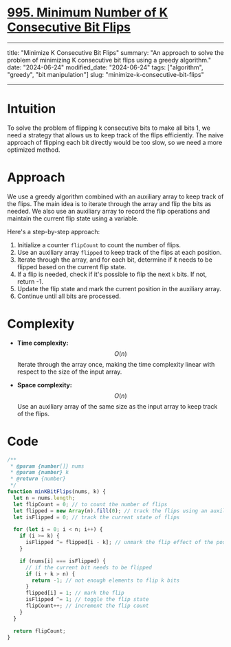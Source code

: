 # [995. Minimum Number of K Consecutive Bit Flips](https://leetcode.com/problems/minimum-number-of-k-consecutive-bit-flips)

---

title: "Minimize K Consecutive Bit Flips"
summary: "An approach to solve the problem of minimizing K consecutive bit flips using a greedy algorithm."
date: "2024-06-24"
modified_date: "2024-06-24"
tags: ["algorithm", "greedy", "bit manipulation"]
slug: "minimize-k-consecutive-bit-flips"

---

# Intuition

To solve the problem of flipping k consecutive bits to make all bits 1, we need a strategy that allows us to keep track of the flips efficiently. The naive approach of flipping each bit directly would be too slow, so we need a more optimized method.

# Approach

We use a greedy algorithm combined with an auxiliary array to keep track of the flips. The main idea is to iterate through the array and flip the bits as needed. We also use an auxiliary array to record the flip operations and maintain the current flip state using a variable.

Here's a step-by-step approach:

1. Initialize a counter `flipCount` to count the number of flips.
2. Use an auxiliary array `flipped` to keep track of the flips at each position.
3. Iterate through the array, and for each bit, determine if it needs to be flipped based on the current flip state.
4. If a flip is needed, check if it's possible to flip the next `k` bits. If not, return -1.
5. Update the flip state and mark the current position in the auxiliary array.
6. Continue until all bits are processed.

# Complexity

- **Time complexity:** $$O(n)$$
  Iterate through the array once, making the time complexity linear with respect to the size of the input array.

- **Space complexity:** $$O(n)$$
  Use an auxiliary array of the same size as the input array to keep track of the flips.

# Code

```javascript
/**
 * @param {number[]} nums
 * @param {number} k
 * @return {number}
 */
function minKBitFlips(nums, k) {
  let n = nums.length;
  let flipCount = 0; // to count the number of flips
  let flipped = new Array(n).fill(0); // track the flips using an auxiliary array
  let isFlipped = 0; // track the current state of flips

  for (let i = 0; i < n; i++) {
    if (i >= k) {
      isFlipped ^= flipped[i - k]; // unmark the flip effect of the position that is out of the current window
    }

    if (nums[i] === isFlipped) {
      // if the current bit needs to be flipped
      if (i + k > n) {
        return -1; // not enough elements to flip k bits
      }
      flipped[i] = 1; // mark the flip
      isFlipped ^= 1; // toggle the flip state
      flipCount++; // increment the flip count
    }
  }

  return flipCount;
}
```
